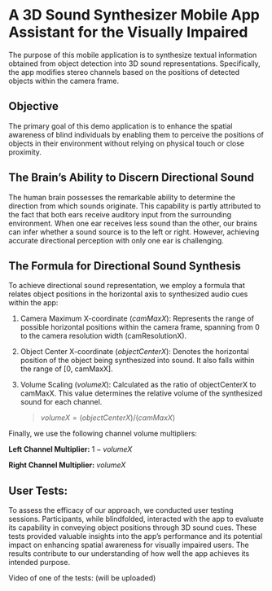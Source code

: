 # A 3D Sound Synthesizer Mobile App Assistant for the Visually Impaired
The purpose of this mobile application is to synthesize textual information obtained from object detection into 3D sound representations. Specifically, the app modifies stereo channels based on the positions of detected objects within the camera frame.

## Objective
The primary goal of this demo application is to enhance the spatial awareness of blind individuals by enabling them to perceive the positions of objects in their environment without relying on physical touch or close proximity.

## The Brain’s Ability to Discern Directional Sound
The human brain possesses the remarkable ability to determine the direction from which sounds originate. This capability is partly attributed to the fact that both ears receive auditory input from the surrounding environment. When one ear receives less sound than the other, our brains can infer whether a sound source is to the left or right. However, achieving accurate directional perception with only one ear is challenging.

## The Formula for Directional Sound Synthesis
To achieve directional sound representation, we employ a formula that relates object positions in the horizontal axis to synthesized audio cues within the app:

1. Camera Maximum X-coordinate (_camMaxX_): Represents the range of possible horizontal positions within the camera frame, spanning from 0 to the camera resolution width (camResolutionX).

2. Object Center X-coordinate (_objectCenterX_): Denotes the horizontal position of the object being synthesized into sound. It also falls within the range of [0, camMaxX].

3. Volume Scaling (_volumeX_): Calculated as the ratio of objectCenterX to camMaxX. This value determines the relative volume of the synthesized sound for each channel.
   >$volumeX=(objectCenterX)/(camMaxX)$


Finally, we use the following channel volume multipliers:

**Left Channel Multiplier:** $1−volumeX$

**Right Channel Multiplier:** $volumeX$

## User Tests:
To assess the efficacy of our approach, we conducted user testing sessions. Participants, while blindfolded, interacted with the app to evaluate its capability in conveying object positions through 3D sound cues. These tests provided valuable insights into the app’s performance and its potential impact on enhancing spatial awareness for visually impaired users. The results contribute to our understanding of how well the app achieves its intended purpose.

Video of one of the tests: (will be uploaded)
